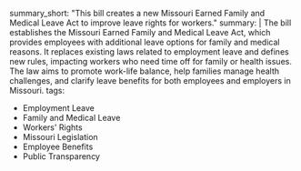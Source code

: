 summary_short: "This bill creates a new Missouri Earned Family and Medical Leave Act to improve leave rights for workers."
summary: |
  The bill establishes the Missouri Earned Family and Medical Leave Act, which provides employees with additional leave options for family and medical reasons. It replaces existing laws related to employment leave and defines new rules, impacting workers who need time off for family or health issues. The law aims to promote work-life balance, help families manage health challenges, and clarify leave benefits for both employees and employers in Missouri.
tags:
  - Employment Leave
  - Family and Medical Leave
  - Workers' Rights
  - Missouri Legislation
  - Employee Benefits
  - Public Transparency
